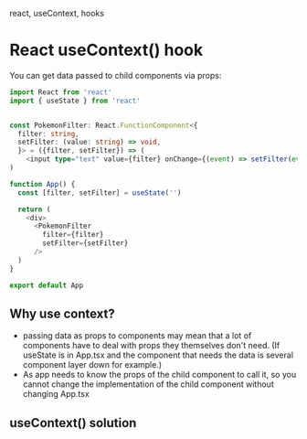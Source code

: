 react, useContext, hooks

# React useContext() hook

You can get data passed to child components via props:
```typescript
import React from 'react'
import { useState } from 'react'


const PokemonFilter: React.FunctionComponent<{
  filter: string,
  setFilter: (value: string) => void,
  }> = ({filter, setFilter}) => (
    <input type="text" value={filter} onChange={(event) => setFilter(event.target.value) }></input>
)

function App() {
  const [filter, setFilter] = useState('')

  return (
    <div>
      <PokemonFilter 
        filter={filter}
        setFilter={setFilter}
      />
  )
}

export default App
```


## Why use context?
- passing data as props to components may mean that a lot of components have to deal with props they themselves don't need. (If useState is in App.tsx and the component that needs the data is several component layer down for example.)
- As app needs to know the props of the child component to call it, so you cannot change the implementation of the child component without changing App.tsx


## useContext() solution 